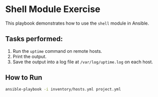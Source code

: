 # Shell Module Exercise

This playbook demonstrates how to use the `shell` module in Ansible.

## Tasks performed:
1. Run the `uptime` command on remote hosts.
2. Print the output.
3. Save the output into a log file at `/var/log/uptime.log` on each host.

## How to Run

```bash
ansible-playbook -i inventory/hosts.yml project.yml
```
